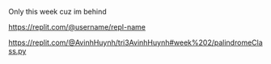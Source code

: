 Only this week cuz im behind

https://replit.com/@username/repl-name

https://replit.com/@AvinhHuynh/tri3AvinhHuynh#week%202/palindromeClass.py
